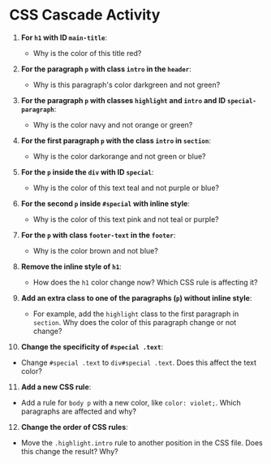 # CSS Cascade Activity

1. **For `h1` with ID `main-title`**:
   - Why is the color of this title red?

2. **For the paragraph `p` with class `intro` in the `header`**:
   - Why is this paragraph's color darkgreen and not green?

3. **For the paragraph `p` with classes `highlight` and `intro` and ID `special-paragraph`**:
   - Why is the color navy and not orange or green?

4. **For the first paragraph `p` with the class `intro` in `section`**:
   - Why is the color darkorange and not green or blue?

5. **For the `p` inside the `div` with ID `special`**:
   - Why is the color of this text teal and not purple or blue?

6. **For the second `p` inside `#special` with inline style**:
   - Why is the color of this text pink and not teal or purple?

7. **For the `p` with class `footer-text` in the `footer`**:
   - Why is the color brown and not blue?

8. **Remove the inline style of `h1`**:
   - How does the `h1` color change now? Which CSS rule is affecting it?

9. **Add an extra class to one of the paragraphs (`p`) without inline style**:
   - For example, add the `highlight` class to the first paragraph in `section`. Why does the color of this paragraph change or not change?

10. **Change the specificity of `#special .text`**:
   - Change `#special .text` to `div#special .text`. Does this affect the text color?

11. **Add a new CSS rule**:
   - Add a rule for `body p` with a new color, like `color: violet;`. Which paragraphs are affected and why?

12. **Change the order of CSS rules**:
   - Move the `.highlight.intro` rule to another position in the CSS file. Does this change the result? Why?
